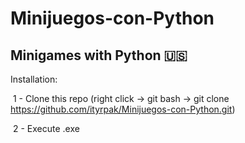 # Minijuegos-con-Python
## Minigames with Python :us:

Installation:

​	1 - Clone this repo (right click -> git bash -> git clone https://github.com/ityrpak/Minijuegos-con-Python.git)

​	2 - Execute .exe